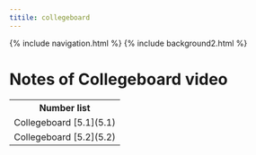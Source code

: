 ```yaml
---
titile: collegeboard
---
```


{% include navigation.html %}
{% include background2.html %}
# Notes of Collegeboard video
<table>
   <tr>
    <th>Number list</th>
   </tr>
   
   <tr>
    <td>Collegeboard [5.1](5.1)</td>
   </tr>
   
   <tr>
    <td>Collegeboard [5.2](5.2)</td>
   </tr>
